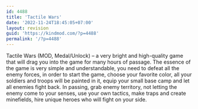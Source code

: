 ```yaml
---
id: 4488
title: 'Tactile Wars'
date: '2022-11-24T18:45:05+07:00'
layout: revision
guid: 'https://kindmod.com/?p=4488'
permalink: '/?p=4488'
---
```


Tactile Wars (MOD, Medal/Unlock) – a very bright and high-quality game that will drag you into the game for many hours of passage. The essence of the game is very simple and understandable, you need to defeat all the enemy forces, in order to start the game, choose your favorite color, all your soldiers and troops will be painted in it, equip your small base camp and let all enemies fight back. In passing, grab enemy territory, not letting the enemy come to your senses, use your own tactics, make traps and create minefields, hire unique heroes who will fight on your side.